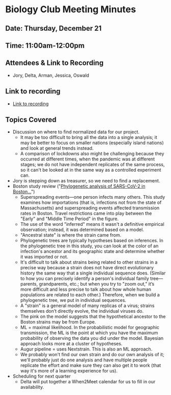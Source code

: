 # Biology Club Meeting Minutes
## Date: Thursday, December 21
## Time: 11:00am-12:00pm
## Attendees & Link to Recording
- Jory, Delta, Arman, Jessica, Oswald
## Link to recording
- [Link to recording](https://drive.google.com/drive/folders/1rbwpxbWZ4OpIumYvD1T7sIAajt_9ZPE2?usp=sharing)
## Topics Covered
- Discussion on where to find normalized data for our project.
  - It may be too difficult to bring all the data into a single analysis; it may be better to focus on smaller nations (especially island nations) and look at general trends instead.
  - A comparison of lockdowns also might be challenging because they occurred at different times, when the pandemic was at different stages; we do not have independent replicates of the same process, so it can't be looked at in the same way as a controlled experiment can.
- Jory is stepping down as treasurer, so we need to find a replacement.
- Boston study review ("[Phylogenetic analysis of SARS-CoV-2 in Boston...](https://pubmed.ncbi.nlm.nih.gov/33303686/)")
  - Superspreading events—one person infects many others. This study examines how importations (that is, infections not from the state of Massachusetts) and superspreading events affected transmission rates in Boston. Travel restrictions came into play between the "Early" and "Middle Time Period" in the figure.
  - The use of the word "inferred" means it wasn't a definitive empirical observation; instead, it was determined based on a model.
  - "Ancestral state" is where the strain came from.
  - Phylogenetic trees are typically hypotheses based on inferences. In the phylogenetic tree in this study, you can look at the color of an infection's ancestor and its geographic state and determine whether it was imported or not.
  - It's difficult to talk about strains being related to other strains in a precise way because a strain does not have direct evolutionary history the same way that a single individual sequence does. (Similar to how you can precisely identify a person's individual family tree—parents, grandparents, etc.; but when you try to "zoom out," it’s more difficult and less precise to talk about how whole human populations are related to each other.) Therefore, when we build a phylogenetic tree, we put in individual sequences.
  - A "strain" is a general model of many replicas of a virus; strains themselves don’t directly evolve, the individual viruses do.
  - The pink on the model suggests that the hypothetical ancestor to the Boston strains may be from Europe.
  - ML = maximal likelihood. In the probabilistic model for geographic transmission, the ML is the point at which you have the maximum probability of observing the data you did under the model. Bayesian approach looks more at a cluster of hypotheses.
  - Augur pipeline = uses Nextstrain. This is also an ML approach.
  - We probably won't find our own strain and do our own analysis of it; we'll probably just do one analysis and have multiple people replicate the effort and make sure they can also get it to work (that way it's more of a learning experience for us).
- Scheduling for next quarter
  - Delta will put together a When2Meet calendar for us to fill in our availability.
